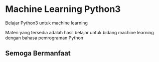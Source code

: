 # Machine Learning Python3
Belajar Python3 untuk machine learning

Materi yang tersedia adalah hasil belajar untuk bidang machine learning dengan bahasa pemrograman Python

## Semoga Bermanfaat
